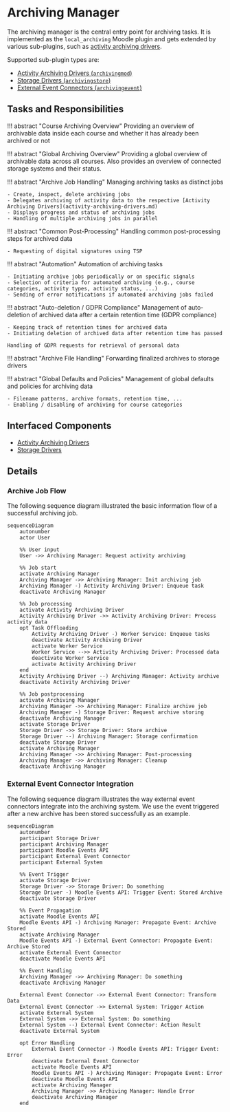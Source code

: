 # Archiving Manager

The archiving manager is the central entry point for archiving tasks. It is implemented as the `local_archiving` Moodle
plugin and gets extended by various sub-plugins, such as [activity archiving drivers](activity-archiving-drivers.md).

Supported sub-plugin types are:

- [Activity Archiving Drivers (`archivingmod`)](activity-archiving-drivers.md)
- [Storage Drivers (`archivingstore`)](storage-drivers.md)
- [External Event Connectors (`archivingevent`)](external-event-connectors.md)


## Tasks and Responsibilities

!!! abstract "Course Archiving Overview"
    Providing an overview of archivable data inside each course and whether it has already been archived or not 

!!! abstract "Global Archiving Overview"
    Providing a global overview of archivable data across all courses. Also provides an overview of connected storage
    systems and their status.

!!! abstract "Archive Job Handling"
    Managing archiving tasks as distinct jobs

    - Create, inspect, delete archiving jobs
    - Delegates archiving of activity data to the respective [Activity Archiving Drivers](activity-archiving-drivers.md)
    - Displays progress and status of archiving jobs
    - Handling of multiple archiving jobs in parallel

!!! abstract "Common Post-Processing"
    Handling common post-processing steps for archived data

    - Requesting of digital signatures using TSP

!!! abstract "Automation"
    Automation of archiving tasks

    - Initiating archive jobs periodically or on specific signals
    - Selection of criteria for automated archiving (e.g., course categories, activity types, activity status, ...)
    - Sending of error notifications if automated archiving jobs failed

!!! abstract "Auto-deletion / GDPR Compliance"
    Management of auto-deletion of archived data after a certain retention time (GDPR compliance)

    - Keeping track of retention times for archived data
    - Initiating deletion of archived data after retention time has passed 
    
    Handling of GDPR requests for retrieval of personal data

!!! abstract "Archive File Handling"
    Forwarding finalized archives to storage drivers

!!! abstract "Global Defaults and Policies"
    Management of global defaults and policies for archiving data

    - Filename patterns, archive formats, retention time, ...
    - Enabling / disabling of archiving for course categories


## Interfaced Components

- [Activity Archiving Drivers](activity-archiving-drivers.md)
- [Storage Drivers](storage-drivers.md)


## Details

### Archive Job Flow

The following sequence diagram illustrated the basic information flow of a successful archiving job.

```mermaid
sequenceDiagram
    autonumber
    actor User
    
    %% User input
    User ->> Archiving Manager: Request activity archiving

    %% Job start
    activate Archiving Manager
    Archiving Manager ->> Archiving Manager: Init archiving job
    Archiving Manager -) Activity Archiving Driver: Enqueue task
    deactivate Archiving Manager
    
    %% Job processing
    activate Activity Archiving Driver
    Activity Archiving Driver ->> Activity Archiving Driver: Process activity data
    opt Task Offloading
        Activity Archiving Driver -) Worker Service: Enqueue tasks
        deactivate Activity Archiving Driver
        activate Worker Service
        Worker Service -->> Activity Archiving Driver: Processed data
        deactivate Worker Service
        activate Activity Archiving Driver
    end
    Activity Archiving Driver --) Archiving Manager: Activity archive
    deactivate Activity Archiving Driver
    
    %% Job postprocessing
    activate Archiving Manager
    Archiving Manager ->> Archiving Manager: Finalize archive job
    Archiving Manager -) Storage Driver: Request archive storing
    deactivate Archiving Manager
    activate Storage Driver
    Storage Driver ->> Storage Driver: Store archive
    Storage Driver --) Archiving Manager: Storage confirmation
    deactivate Storage Driver
    activate Archiving Manager
    Archiving Manager ->> Archiving Manager: Post-processing
    Archiving Manager ->> Archiving Manager: Cleanup
    deactivate Archiving Manager
```

### External Event Connector Integration

The following sequence diagram illustrates the way external event connectors integrate into the archiving system. We use
the event triggered after a new archive has been stored successfully as an example.

```mermaid
sequenceDiagram
    autonumber
    participant Storage Driver
    participant Archiving Manager
    participant Moodle Events API
    participant External Event Connector
    participant External System
    
    %% Event Trigger
    activate Storage Driver
    Storage Driver ->> Storage Driver: Do something
    Storage Driver -) Moodle Events API: Trigger Event: Stored Archive
    deactivate Storage Driver
    
    %% Event Propagation
    activate Moodle Events API
    Moodle Events API -) Archiving Manager: Propagate Event: Archive Stored
    activate Archiving Manager
    Moodle Events API -) External Event Connector: Propagate Event: Archive Stored
    activate External Event Connector
    deactivate Moodle Events API
    
    %% Event Handling
    Archiving Manager ->> Archiving Manager: Do something
    deactivate Archiving Manager
    
    External Event Connector ->> External Event Connector: Transform Data
    External Event Connector ->> External System: Trigger Action
    activate External System
    External System ->> External System: Do something
    External System --) External Event Connector: Action Result
    deactivate External System

    opt Error Handling
        External Event Connector -) Moodle Events API: Trigger Event: Error
        deactivate External Event Connector
        activate Moodle Events API
        Moodle Events API -) Archiving Manager: Propagate Event: Error
        deactivate Moodle Events API
        activate Archiving Manager
        Archiving Manager ->> Archiving Manager: Handle Error
        deactivate Archiving Manager
    end


```